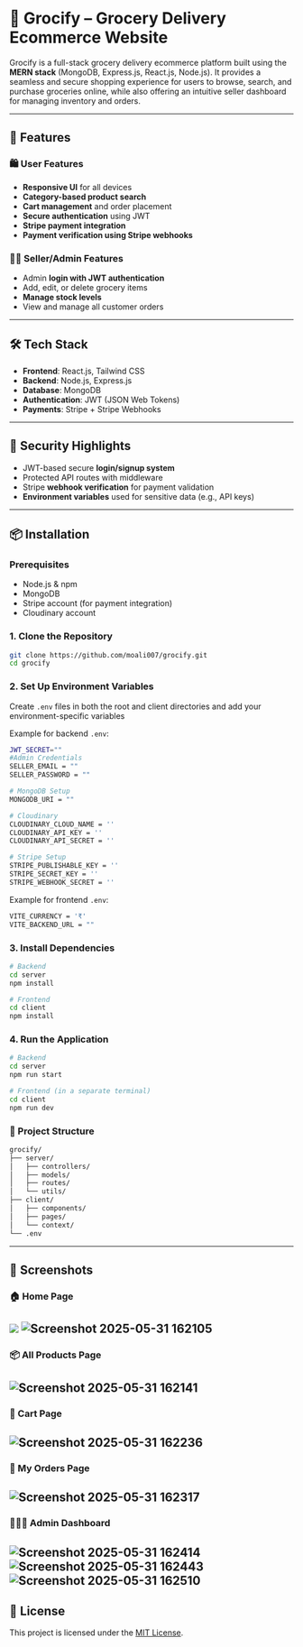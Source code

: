 # 🛒 Grocify – Grocery Delivery Ecommerce Website

Grocify is a full-stack grocery delivery ecommerce platform built using the **MERN stack** (MongoDB, Express.js, React.js, Node.js). It provides a seamless and secure shopping experience for users to browse, search, and purchase groceries online, while also offering an intuitive seller dashboard for managing inventory and orders.

---

## 🚀 Features

### 🛍️ User Features
- **Responsive UI** for all devices
- **Category-based product search**
- **Cart management** and order placement
- **Secure authentication** using JWT
- **Stripe payment integration**
- **Payment verification using Stripe webhooks**

### 🧑‍💼 Seller/Admin Features
- Admin **login with JWT authentication**
- Add, edit, or delete grocery items
- **Manage stock levels**
- View and manage all customer orders

---

## 🛠️ Tech Stack

- **Frontend**: React.js, Tailwind CSS
- **Backend**: Node.js, Express.js
- **Database**: MongoDB
- **Authentication**: JWT (JSON Web Tokens)
- **Payments**: Stripe + Stripe Webhooks

---

## 🔐 Security Highlights

- JWT-based secure **login/signup system**
- Protected API routes with middleware
- Stripe **webhook verification** for payment validation
- **Environment variables** used for sensitive data (e.g., API keys)

---
## 📦 Installation

### Prerequisites
- Node.js & npm
- MongoDB
- Stripe account (for payment integration)
- Cloudinary account

### 1. Clone the Repository
```bash
git clone https://github.com/moali007/grocify.git
cd grocify
```

### 2. Set Up Environment Variables
Create `.env` files in both the root and client directories and add your environment-specific variables

Example for backend `.env`:
```bash
JWT_SECRET=""
#Admin Credentials
SELLER_EMAIL = ""
SELLER_PASSWORD = ""

# MongoDB Setup
MONGODB_URI = ""

# Cloudinary
CLOUDINARY_CLOUD_NAME = ''
CLOUDINARY_API_KEY = ''
CLOUDINARY_API_SECRET = ''

# Stripe Setup
STRIPE_PUBLISHABLE_KEY = ''
STRIPE_SECRET_KEY = ''
STRIPE_WEBHOOK_SECRET = ''
```
Example for frontend `.env`:
```bash
VITE_CURRENCY = '₹'
VITE_BACKEND_URL = ""
```
### 3. Install Dependencies
```bash
# Backend
cd server
npm install

# Frontend
cd client
npm install
```
### 4. Run the Application
```bash
# Backend
cd server
npm run start

# Frontend (in a separate terminal)
cd client
npm run dev
```

### 📁 Project Structure
```bash
grocify/
├── server/
│   ├── controllers/
│   ├── models/
│   ├── routes/
│   └── utils/
├── client/
│   ├── components/
│   ├── pages/
│   └── context/
└── .env
```
---

## 📸 Screenshots
### 🏠 Home Page
![](https://github.com/user-attachments/assets/ad387f3f-c1c2-472c-ba90-d7d2f49f4793)
![Screenshot 2025-05-31 162105](https://github.com/user-attachments/assets/08dd5cee-4285-4d1d-b4e7-3d275fc5531d)
---
### 📦 All Products Page
![Screenshot 2025-05-31 162141](https://github.com/user-attachments/assets/3e81a76d-0701-4e5f-9b09-e48e17a0cc0c)
---
### 🛒 Cart Page
![Screenshot 2025-05-31 162236](https://github.com/user-attachments/assets/483ae791-3191-42c3-8a76-3d072ce8284c)
---
### 🚚 My Orders Page
![Screenshot 2025-05-31 162317](https://github.com/user-attachments/assets/d4813a09-5303-4ef5-86e2-1db0ec366bc3)
---
### 👨🏻‍💻 Admin Dashboard
![Screenshot 2025-05-31 162414](https://github.com/user-attachments/assets/fd81da03-d273-401b-a2b5-76d3eea8c583)
![Screenshot 2025-05-31 162443](https://github.com/user-attachments/assets/e178807d-cc6b-4572-8acb-096242cdb084)
![Screenshot 2025-05-31 162510](https://github.com/user-attachments/assets/89319933-411c-4738-9ba8-46a160e3579f)
---

## 📄 License
This project is licensed under the [MIT License](https://opensource.org/license/mit).





